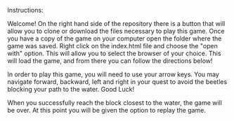 Instructions:

Welcome!  On the right hand side of the repository there is a button that will allow
you to clone or download the files necessary to play this game.  Once you have a copy
of the game on your computer open the folder where the game was saved. Right click on the
index.html file and choose the "open with" option.  This will allow you to select the browser
of your choice. This will load the game, and from there you can follow the directions below! 

In order to play this game, you will need to use your arrow keys. You may navigate forward, backward, left and right in your quest to avoid the beetles blocking your path to the water.
Good Luck!

When you successfully reach the block closest to the water, the game will be over.
At this point you will be given the option to replay the game.
